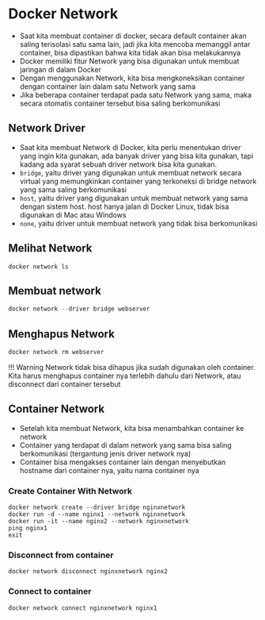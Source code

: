 # Docker Network

- Saat kita membuat container di docker, secara default container akan saling terisolasi satu sama lain, jadi jika kita mencoba memanggil antar container, bisa dipastikan bahwa kita tidak akan bisa melakukannya
- Docker memiliki fitur Network yang bisa digunakan untuk membuat jaringan di dalam Docker
- Dengan menggunakan Network, kita bisa mengkoneksikan container dengan container lain dalam satu Network yang sama
- Jika beberapa container terdapat pada satu Network yang sama, maka secara otomatis container tersebut bisa saling berkomunikasi

## Network Driver

- Saat kita membuat Network di Docker, kita perlu menentukan driver yang ingin kita gunakan, ada banyak driver yang bisa kita gunakan, tapi kadang ada syarat sebuah driver network bisa kita gunakan.
- `bridge`, yaitu driver yang digunakan untuk membuat network secara virtual yang memungkinkan container yang terkoneksi di bridge network yang sama saling berkomunikasi
- `host`, yaitu driver yang digunakan untuk membuat network yang sama dengan sistem host. host hanya jalan di Docker Linux, tidak bisa digunakan di Mac atau Windows
- `none`, yaitu driver untuk membuat network yang tidak bisa berkomunikasi 

## Melihat Network

```
docker network ls
```

## Membuat network
```py title="docker network --driver namadriver namanetwork"
docker network --driver bridge webserver
```

## Menghapus Network
```py title="docker network rm namanetwork"
docker network rm webserver
```

!!! Warning
    Network tidak bisa dihapus jika sudah digunakan oleh container. Kita harus menghapus container nya terlebih dahulu dari Network, atau disconnect dari container tersebut

## Container Network
- Setelah kita membuat Network, kita bisa menambahkan container ke network
- Container yang terdapat di dalam network yang sama bisa saling berkomunikasi (tergantung jenis driver network nya)
- Container bisa mengakses container lain dengan menyebutkan hostname dari container nya, yaitu nama container nya

### Create Container With Network

```
docker network create --driver bridge nginxnetwork
docker run -d --name nginx1 --network nginxnetwork
docker run -it --name nginx2 --network nginxnetwork
ping nginx1
exit
```

### Disconnect from container
```
docker network disconnect nginxnetwork nginx2
```

### Connect to container
```
docker network connect nginxnetwork nginx1





